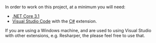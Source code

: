 In order to work on this project, at a minimum you will need:
- [.NET Core 3.1](https://www.microsoft.com/net/download)
- [Visual Studio Code](https://code.visualstudio.com/) with the [C#](https://marketplace.visualstudio.com/items?itemName=ms-vscode.csharp) extension.

If you are using a Windows machine, and are used to using Visual Studio with other extensions, e.g. Resharper, the please feel free to use that.

